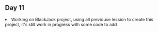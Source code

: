 ## Day 11

<li> Working on BlackJack project, using all previouse lession to create this project, it's still work in progress with some code to add
